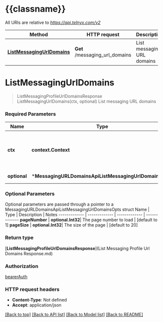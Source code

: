 # {{classname}}

All URIs are relative to *https://api.telnyx.com/v2*

Method | HTTP request | Description
------------- | ------------- | -------------
[**ListMessagingUrlDomains**](MessagingURLDomainsApi.md#ListMessagingUrlDomains) | **Get** /messaging_url_domains | List messaging URL domains

# **ListMessagingUrlDomains**
> ListMessagingProfileUrlDomainsResponse ListMessagingUrlDomains(ctx, optional)
List messaging URL domains

### Required Parameters

Name | Type | Description  | Notes
------------- | ------------- | ------------- | -------------
 **ctx** | **context.Context** | context for authentication, logging, cancellation, deadlines, tracing, etc.
 **optional** | ***MessagingURLDomainsApiListMessagingUrlDomainsOpts** | optional parameters | nil if no parameters

### Optional Parameters
Optional parameters are passed through a pointer to a MessagingURLDomainsApiListMessagingUrlDomainsOpts struct
Name | Type | Description  | Notes
------------- | ------------- | ------------- | -------------
 **pageNumber** | **optional.Int32**| The page number to load | [default to 1]
 **pageSize** | **optional.Int32**| The size of the page | [default to 20]

### Return type

[**ListMessagingProfileUrlDomainsResponse**](List Messaging Profile Url Domains Response.md)

### Authorization

[bearerAuth](../README.md#bearerAuth)

### HTTP request headers

 - **Content-Type**: Not defined
 - **Accept**: application/json

[[Back to top]](#) [[Back to API list]](../README.md#documentation-for-api-endpoints) [[Back to Model list]](../README.md#documentation-for-models) [[Back to README]](../README.md)

